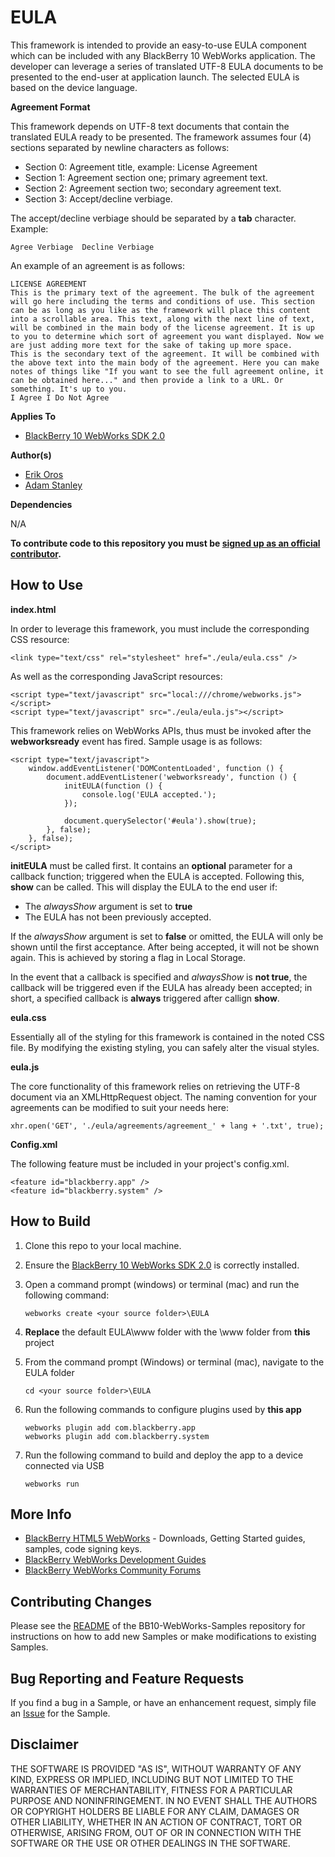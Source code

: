 # EULA

This framework is intended to provide an easy-to-use EULA component which can be included with any BlackBerry 10 WebWorks application. The developer can leverage
a series of translated UTF-8 EULA documents to be presented to the end-user at application launch. The selected EULA is based on the device language.


**Agreement Format**

This framework depends on UTF-8 text documents that contain the translated EULA ready to be presented. The framework assumes four (4) sections separated by newline characters as follows:
* Section 0: Agreement title, example: License Agreement
* Section 1: Agreement section one; primary agreement text.
* Section 2: Agreement section two; secondary agreement text.
* Section 3: Accept/decline verbiage.

The accept/decline verbiage should be separated by a **tab** character. Example:

    Agree Verbiage  Decline Verbiage

An example of an agreement is as follows:

    LICENSE AGREEMENT
    This is the primary text of the agreement. The bulk of the agreement will go here including the terms and conditions of use. This section can be as long as you like as the framework will place this content into a scrollable area. This text, along with the next line of text, will be combined in the main body of the license agreement. It is up to you to determine which sort of agreement you want displayed. Now we are just adding more text for the sake of taking up more space.
    This is the secondary text of the agreement. It will be combined with the above text into the main body of the agreement. Here you can make notes of things like "If you want to see the full agreement online, it can be obtained here..." and then provide a link to a URL. Or something. It's up to you.
    I Agree I Do Not Agree


**Applies To**

* [BlackBerry 10 WebWorks SDK 2.0](https://developer.blackberry.com/html5/download/sdk)


**Author(s)**

* [Erik Oros](http://www.twitter.com/waterlooerik)
* [Adam Stanley](http://www.twitter.com/n_adam_stanley)


**Dependencies**

N/A


**To contribute code to this repository you must be [signed up as an official contributor](http://blackberry.github.com/howToContribute.html).**


## How to Use


**index.html**

In order to leverage this framework, you must include the corresponding CSS resource:

    <link type="text/css" rel="stylesheet" href="./eula/eula.css" />

As well as the corresponding JavaScript resources:

    <script type="text/javascript" src="local:///chrome/webworks.js"></script>
    <script type="text/javascript" src="./eula/eula.js"></script>

This framework relies on WebWorks APIs, thus must be invoked after the **webworksready** event has fired. Sample usage is as follows:

    <script type="text/javascript">
        window.addEventListener('DOMContentLoaded', function () {
            document.addEventListener('webworksready', function () {
                initEULA(function () {
                    console.log('EULA accepted.');
                });

                document.querySelector('#eula').show(true);
            }, false);
        }, false);
    </script>

**initEULA** must be called first. It contains an **optional** parameter for a callback function; triggered when the EULA is accepted. Following this, **show** can be called.
This will display the EULA to the end user if:
* The *alwaysShow* argument is set to **true**
* The EULA has not been previously accepted.

If the *alwaysShow* argument is set to **false** or omitted, the EULA will only be shown until the first acceptance. After being accepted, it will not be shown again. This is
achieved by storing a flag in Local Storage.

In the event that a callback is specified and *alwaysShow* is **not true**, the callback will be triggered even if the EULA has already been accepted; in short, a specified callback
is **always** triggered after callign **show**.


**eula.css**

Essentially all of the styling for this framework is contained in the noted CSS file. By modifying the existing styling, you can safely alter the visual styles.


**eula.js**

The core functionality of this framework relies on retrieving the UTF-8 document via an XMLHttpRequest object. The naming convention for your agreements can be
modified to suit your needs here:

    xhr.open('GET', './eula/agreements/agreement_' + lang + '.txt', true);


**Config.xml**

The following feature must be included in your project's config.xml.
```
<feature id="blackberry.app" />
<feature id="blackberry.system" />
```



## How to Build

1. Clone this repo to your local machine.
2. Ensure the [BlackBerry 10 WebWorks SDK 2.0](https://developer.blackberry.com/html5/download/sdk) is correctly installed.
3. Open a command prompt (windows) or terminal (mac) and run the following command:

    ```
    webworks create <your source folder>\EULA
    ```

3. **Replace** the default EULA\www folder with the \www folder from **this** project
4. From the command prompt (Windows) or terminal (mac), navigate to the EULA folder

    ```
    cd <your source folder>\EULA
    ```

5. Run the following commands to configure plugins used by **this app**

    ```
    webworks plugin add com.blackberry.app
    webworks plugin add com.blackberry.system
    ```

6. Run the following command to build and deploy the app to a device connected via USB

    ```
    webworks run
    ```

## More Info

* [BlackBerry HTML5 WebWorks](https://bdsc.webapps.blackberry.com/html5/) - Downloads, Getting Started guides, samples, code signing keys.
* [BlackBerry WebWorks Development Guides](https://bdsc.webapps.blackberry.com/html5/documentation)
* [BlackBerry WebWorks Community Forums](http://supportforums.blackberry.com/t5/Web-and-WebWorks-Development/bd-p/browser_dev)


## Contributing Changes

Please see the [README](https://github.com/blackberry/BB10-WebWorks-Samples) of the BB10-WebWorks-Samples repository for instructions on how to add new Samples or make modifications to existing Samples.


## Bug Reporting and Feature Requests

If you find a bug in a Sample, or have an enhancement request, simply file an [Issue](https://github.com/blackberry/BB10-WebWorks-Samples/issues) for the Sample.

## Disclaimer

THE SOFTWARE IS PROVIDED "AS IS", WITHOUT WARRANTY OF ANY KIND, EXPRESS OR IMPLIED, INCLUDING BUT NOT LIMITED TO THE WARRANTIES OF MERCHANTABILITY, FITNESS FOR A PARTICULAR PURPOSE AND NONINFRINGEMENT. IN NO EVENT SHALL THE AUTHORS OR COPYRIGHT HOLDERS BE LIABLE FOR ANY CLAIM, DAMAGES OR OTHER LIABILITY, WHETHER IN AN ACTION OF CONTRACT, TORT OR OTHERWISE, ARISING FROM, OUT OF OR IN CONNECTION WITH THE SOFTWARE OR THE USE OR OTHER DEALINGS IN THE SOFTWARE.